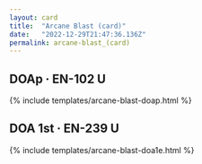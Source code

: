 ```yaml
---
layout: card
title:  "Arcane Blast (card)"
date:   "2022-12-29T21:47:36.136Z"
permalink: arcane-blast_(card)
---
```


## DOAp &middot; EN-102 U

{% include templates/arcane-blast-doap.html %}


## DOA 1st &middot; EN-239 U

{% include templates/arcane-blast-doa1e.html %}
